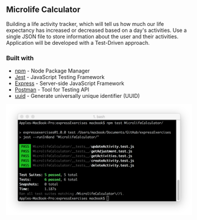 ## Microlife Calculator
Building a life activity tracker, which will tell us how much our life expectancy has increased or decreased based on a day's activities. Use a single JSON file to store information about the user and their activities. Application will be developed with a Test-Driven approach.

### Built with
* [npm](https://www.npmjs.com/) - Node Package Manager
* [Jest](https://facebook.github.io/jest/) - JavaScript Testing Framework
* [Express](https://expressjs.com/) - Server-side JavaScript Framework
* [Postman](https://www.getpostman.com/) - Tool for Testing API
* [uuid](https://www.npmjs.com/package/uuid) - Generate universally unique identifier (UUID)

![testMicrolife](./testMicrolife.png)
